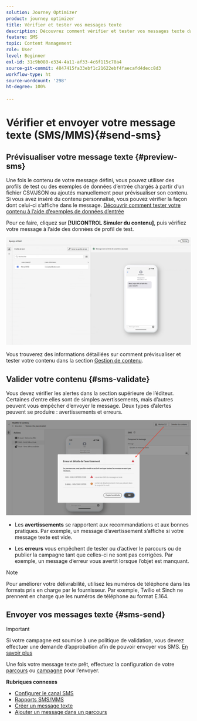 ```yaml
---
solution: Journey Optimizer
product: journey optimizer
title: Vérifier et tester vos messages texte
description: Découvrez comment vérifier et tester vos messages texte dans Journey Optimizer.
feature: SMS
topic: Content Management
role: User
level: Beginner
exl-id: 31c9b080-e334-4a11-af33-4c6f115c70a4
source-git-commit: 4847415fa33ebf1c21622ebf4faecafd4decc8d3
workflow-type: ht
source-wordcount: '298'
ht-degree: 100%

---
```


# Vérifier et envoyer votre message texte (SMS/MMS){#send-sms}

## Prévisualiser votre message texte {#preview-sms}

Une fois le contenu de votre message défini, vous pouvez utiliser des profils de test ou des exemples de données d’entrée chargés à partir d’un fichier CSV/JSON ou ajoutés manuellement pour prévisualiser son contenu. Si vous avez inséré du contenu personnalisé, vous pouvez vérifier la façon dont celui-ci s’affiche dans le message. [Découvrir comment tester votre contenu à l’aide d’exemples de données d’entrée](../test-approve/simulate-sample-input.md)

Pour ce faire, cliquez sur **[!UICONTROL Simuler du contenu]**, puis vérifiez votre message à l’aide des données de profil de test.

![](assets/sms_preview_2.png)

Vous trouverez des informations détaillées sur comment prévisualiser et tester votre contenu dans la section [Gestion de contenu](../content-management/preview-test.md).

## Valider votre contenu {#sms-validate}

Vous devez vérifier les alertes dans la section supérieure de l’éditeur. Certaines d’entre elles sont de simples avertissements, mais d’autres peuvent vous empêcher d’envoyer le message. Deux types d’alertes peuvent se produire : avertissements et erreurs.

![](assets/sms-alert-button.png)

* Les **avertissements** se rapportent aux recommandations et aux bonnes pratiques. Par exemple, un message d’avertissement s’affiche si votre message texte est vide.

* Les **erreurs** vous empêchent de tester ou d’activer le parcours ou de publier la campagne tant que celles-ci ne sont pas corrigées. Par exemple, un message d’erreur vous avertit lorsque l’objet est manquant.


>[!NOTE]
>
> Pour améliorer votre délivrabilité, utilisez les numéros de téléphone dans les formats pris en charge par le fournisseur. Par exemple, Twilio et Sinch ne prennent en charge que les numéros de téléphone au format E.164.

## Envoyer vos messages texte {#sms-send}

>[!IMPORTANT]
>
> Si votre campagne est soumise à une politique de validation, vous devrez effectuer une demande d’approbation afin de pouvoir envoyer vos SMS. [En savoir plus](../test-approve/gs-approval.md)

Une fois votre message texte prêt, effectuez la configuration de votre [parcours](../building-journeys/journey-gs.md) ou [campagne](../campaigns/create-campaign.md) pour l’envoyer.

**Rubriques connexes**

* [Configurer le canal SMS](sms-configuration.md)
* [Rapports SMS/MMS](../reports/journey-global-report-cja-sms.md)
* [Créer un message texte](create-sms.md)
* [Ajouter un message dans un parcours](../building-journeys/journeys-message.md)
